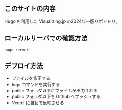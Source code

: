 ## このサイトの内容
Hugo を利用した Visualizing.jp の2024年〜版リポジトリ。

## ローカルサーバでの確認方法

```
hugo server
```

## デプロイ方法
- ファイルを修正する
- `hugo` コマンドを実行する
- public フォルダ以下にファイルが出力される
- public フォルダ以下を Github へプッシュする
- Vercel に自動で反映させる


